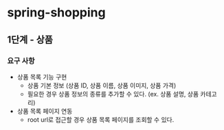 # spring-shopping

## 1단계 - 상품
### 요구 사항
- 상품 목록 기능 구현
  - 상품 기본 정보 (상품 ID, 상품 이름, 상품 이미지, 상품 가격)
  - 필요한 경우 상품 정보의 종류를 추가할 수 있다. (ex. 상품 설명, 상품 카테고리)
- 상품 목록 페이지 연동
  - root url로 접근할 경우 상품 목록 페이지를 조회할 수 있다.
